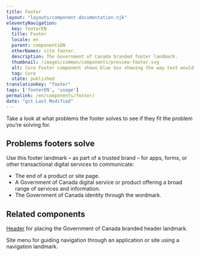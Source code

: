 ```yaml
---
title: Footer
layout: "layouts/component-documentation.njk"
eleventyNavigation:
  key: footerEN
  title: Footer
  locale: en
  parent: componentsEN
  otherNames: site footer.
  description: The Government of Canada branded footer landmark.
  thumbnail: /images/common/components/preview-footer.svg
  alt: Core Footer component shows blue box showing the way text would be filled, at the bottom there is a government of Canada logo
  tag: Core
  state: published
translationKey: "footer"
tags: ['footerEN', 'usage']
permalink: /en/components/footer/
date: "git Last Modified"
---
```


Take a look at what problems the footer solves to see if they fit the problem you’re solving for.

## Problems footers solve

Use this footer landmark  – as part of a trusted brand – for apps, forms, or other transactional digital services to communicate:

- The end of a product or site page.
- A Government of Canada digital service or product offering a broad range of services and information.
- The Government of Canada identity through the wordmark.

<article class="bg-full-width bg-dark text-light pt-500 pb-400 my-500">
  <h2 class="mt-0 mb-400">Related components</h2>

  <a href="{{ links.header }}" class="link-light">Header</a> for placing the Government of Canada branded header landmark.

  Site menu for guiding navigation through an application or site using a navigation landmark.
</article>
